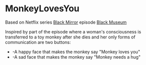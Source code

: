 # MonkeyLovesYou

Based on Netflix series [Black Mirror](https://en.wikipedia.org/wiki/Black_Mirror) episode [Black Museum](https://en.wikipedia.org/wiki/Black_Museum_(Black_Mirror))

Inspired by part of the episode where a woman's consciousness is transferred to a toy monkey after she dies and her only forms of communication are two buttons:
* -A happy face that makes the monkey say "Monkey loves you"
* -A sad face that makes the monkey say "Monkey needs a hug"

